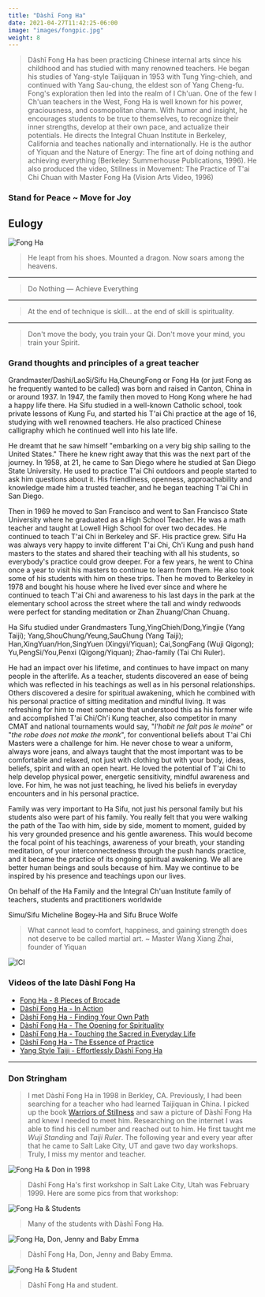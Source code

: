 ```yaml
---
title: "Dàshī Fong Ha"
date: 2021-04-27T11:42:25-06:00
image: "images/fongpic.jpg"
weight: 8
---
```


> Dàshī Fong Ha has been practicing Chinese internal arts since his childhood and has studied with many renowned teachers. He began his studies of Yang-style Taijiquan in 1953 with Tung Ying-chieh, and continued with Yang Sau-chung, the eldest son of Yang Cheng-fu. Fong's exploration then led into the realm of I Ch'uan. One of the few I Ch'uan teachers in the West, Fong Ha is well known for his power, graciousness, and cosmopolitan charm. With humor and insight, he encourages students to be true to themselves, to recognize their inner strengths, develop at their own pace, and actualize their potentials. He directs the Integral Chuan Institute in Berkeley, California and teaches nationally and internationally. He is the author of Yiquan and the Nature of Energy: The fine art of doing nothing and achieving everything (Berkeley: Summerhouse Publications, 1996). He also produced the video, Stillness in Movement: The Practice of T'ai Chi Chuan with Master Fong Ha (Vision Arts Video, 1996)

### Stand for Peace ~ Move for Joy

## Eulogy

![Fong Ha](https://www.fongha.com/wp-content/uploads/2015/06/Fong-Ha-Tree.jpg)

> He leapt from his shoes.
> Mounted a dragon.
> Now soars among the heavens.
---
> Do Nothing — Achieve Everything
---
> At the end of technique is skill... at the end of skill is spirituality.
---
> Don't move the body, you train your Qi.
> Don't move your mind, you train your Spirit.

### Grand thoughts and principles of a great teacher

Grandmaster/Dashi/LaoSi/Sifu Ha,CheungFong or Fong Ha (or just Fong as he frequently wanted to be called) was born and raised in Canton, China in or around 1937. In 1947, the family then moved to Hong Kong where he had a happy life there. Ha Sifu studied in a well-known Catholic school, took private lessons of Kung Fu, and started his T'ai Chi practice at the age of 16, studying with well renowned teachers. He also practiced Chinese calligraphy which he continued well into his late life.

He dreamt that he saw himself "embarking on a very big ship sailing to the United States." There he knew right away that this was the next part of the journey. In 1958, at 21, he came to San Diego where he studied at San Diego State University. He used to practice T'ai Chi outdoors and people started to ask him questions about it. His friendliness, openness, approachability and knowledge made him a trusted teacher, and he began teaching T'ai Chi in San Diego.

Then in 1969 he moved to San Francisco and went to San Francisco State University where he graduated as a High School Teacher. He was a math teacher and taught at Lowell High School for over two decades. He continued to teach T'ai Chi in Berkeley and SF. His practice grew. Sifu Ha was always very happy to invite different T'ai Chi, Ch'i Kung and push hand masters to the states and shared their teaching with all his students, so everybody's practice could grow deeper. For a few years, he went to China once a year to visit his masters to continue to learn from them. He also took some of his students with him on these trips. Then he moved to Berkeley in 1978 and bought his house where he lived ever since and where he continued to teach T'ai Chi and awareness to his last days in the park at the elementary school across the street where the tall and windy redwoods were perfect for standing meditation or Zhan Zhuang/Chan Chuang.

Ha Sifu studied under Grandmasters Tung,YingChieh/Dong,Yingjie (Yang Taiji); Yang,ShouChung/Yeung,SauChung (Yang Taiji); Han,XingYuan/Hon,SingYuen (Xingyi/Yiquan); Cai,SongFang (Wuji Qigong); Yu,PengSi/You,Penxi (Qigong/Yiquan); Zhao-family (Tai Chi Ruler).

He had an impact over his lifetime, and continues to have impact on many people in the afterlife. As a teacher, students discovered an ease of being which was reflected in his teachings as well as in his personal relationships. Others discovered a desire for spiritual awakening, which he combined with his personal practice of sitting meditation and mindful living. It was refreshing for him to meet someone that understood this as his former wife and accomplished T'ai Chi/Ch'i Kung teacher, also competitor in many CMAT and national tournaments would say, "_l'habit ne fait pas le moine_" or "_the robe does not make the monk_", for conventional beliefs about T'ai Chi Masters were a challenge for him. He never chose to wear a uniform, always wore jeans, and always taught that the most important was to be comfortable and relaxed, not just with clothing but with your body, ideas, beliefs, spirit and with an open heart. He loved the potential of T'ai Chi to help develop physical power, energetic sensitivity, mindful awareness and love. For him, he was not just teaching, he lived his beliefs in everyday encounters and in his personal practice.

Family was very important to Ha Sifu, not just his personal family but his students also were part of his family. You really felt that you were walking the path of the Tao with him, side by side, moment to moment, guided by his very grounded presence and his gentle awareness. This would become the focal point of his teachings, awareness of your breath, your standing meditation, of your interconnectedness through the push hands practice, and it became the practice of its ongoing spiritual awakening. We all are better human beings and souls because of him. May we continue to be inspired by his presence and teachings upon our lives.

On behalf of the Ha Family and the Integral Ch'uan Institute family of teachers, students and practitioners worldwide

Simu/Sifu Micheline Bogey-Ha and Sifu Bruce Wolfe

> What cannot lead to comfort, happiness, and gaining strength does not deserve to be called martial art. ~ Master Wang Xiang Zhai, founder of Yiquan

![ICI](https://www.fongha.com/wp-content/uploads/2015/06/Fong-Ha-Logo.png)

### Videos of the late Dàshī Fong Ha

- [Fong Ha - 8 Pieces of Brocade](https://youtu.be/mFCiwzMCJc4)
- [Dàshī Fong Ha - In Action](https://youtu.be/bK8U5YIuwUA)
- [Dàshī Fong Ha - Finding Your Own Path](https://youtu.be/_RCDenZi8LE)
- [Dàshī Fong Ha - The Opening for Spirituality](https://youtu.be/Bef9eIswOeg)
- [Dàshī Fong Ha - Touching the Sacred in Everyday Life](https://youtu.be/QuIsWOh8tUw)
- [Dàshī Fong Ha - The Essence of Practice](https://youtu.be/jegh3MrsqxM)
- [Yang Style Taiji - Effortlessly Dàshī Fong Ha](https://youtu.be/5Au8oaDw72o)

---

### Don Stringham

> I met Dàshī Fong Ha in 1998 in Berkley, CA.  Previously, I had been searching for a teacher who had learned Taijiquan in China.  I picked up the book [Warriors of Stillness](https://www.amazon.com/Warriors-Stillness-Meditative-Traditions-Chinese/dp/B009BJ9FP2/ref=sr_1_8?crid=3GXUSGE7O5NMJ&keywords=jan+diepersloot&qid=1639503539&sprefix=jan+die%2Caps%2C181&sr=8-8) and saw a picture of Dàshī Fong Ha and knew I needed to meet him.  Researching on the internet I was able to find his cell number and reached out to him.  He first taught me _Wuji Standing_ and _Taiji Ruler_.  The following year and every year after that he came to Salt Lake City, UT and gave two day workshops.  Truly, I miss my mentor and teacher.

![Fong Ha & Don in 1998](images/fong-don.jpg)

> Dàshī Fong Ha's first workshop in Salt Lake City, Utah was February 1999.  Here are some pics from that workshop:

![Fong Ha & Students](images/FongHa_First_Utah_Workshop_1999.jpg)

> Many of the students with Dàshī Fong Ha.

![Fong Ha, Don, Jenny and Baby Emma](images/Fong_Don_Jenny_Emma_1999.jpg)

> Dàshī Fong Ha, Don, Jenny and Baby Emma.

![Fong Ha & Student](images/FongHa_Student_1999.jpg)

> Dàshī Fong Ha and student.
